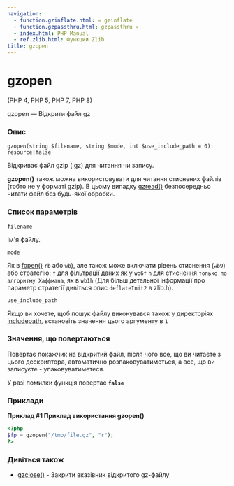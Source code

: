 ```yaml
---
navigation:
  - function.gzinflate.html: « gzinflate
  - function.gzpassthru.html: gzpassthru »
  - index.html: PHP Manual
  - ref.zlib.html: Функции Zlib
title: gzopen
---
```

# gzopen

(PHP 4, PHP 5, PHP 7, PHP 8)

gzopen — Відкрити файл gz

### Опис

```methodsynopsis
gzopen(string $filename, string $mode, int $use_include_path = 0): resource|false
```

Відкриває файл gzip (.gz) для читання чи запису.

**gzopen()** також можна використовувати для читання стиснених файлів (тобто не у форматі gzip). В цьому випадку [gzread()](function.gzread.html) безпосередньо читати файл без будь-якої обробки.

### Список параметрів

`filename`

Ім'я файлу.

`mode`

Як в [fopen()](function.fopen.html) `rb` або `wb`), але також може включати рівень стиснення (`wb9`) або стратегію: `f` для фільтрації даних як у `wb6f` `h` для стиснення `только по алгоритму Хаффмана`, як в `wb1h` (Для більш детальної інформації про параметр стратегії дивіться опис `deflateInit2` в zlib.h).

`use_include_path`

Якщо ви хочете, щоб пошук файлу виконувався також у директоріях [includepath](ini.core.html#ini.include-path), встановіть значення цього аргументу в `1`

### Значення, що повертаються

Повертає покажчик на відкритий файл, після чого все, що ви читаєте з цього дескриптора, автоматично розпаковуватиметься, а все, що ви записуєте - упаковуватиметеся.

У разі помилки функція повертає **`false`**

### Приклади

**Приклад #1 Приклад використання **gzopen()****

```php
<?php
$fp = gzopen("/tmp/file.gz", "r");
?>
```

### Дивіться також

-   [gzclose()](function.gzclose.html) - Закрити вказівник відкритого gz-файлу
